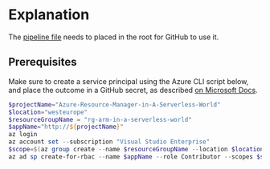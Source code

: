 # Explanation

The [pipeline file](../../.github/workflows/main.yaml) needs to placed in the root for GitHub to use it.

## Prerequisites

Make sure to create a service principal using the Azure CLI script below, and place the outcome in a GitHub secret, as described [on Microsoft Docs](https://docs.microsoft.com/en-us/azure/azure-resource-manager/templates/deploy-github-actions#configure-deployment-credentials).

``` powershell
$projectName="Azure-Resource-Manager-in-A-Serverless-World"
$location="westeurope"
$resourceGroupName = "rg-arm-in-a-serverless-world"
$appName="http://${projectName}"
az login
az account set --subscription "Visual Studio Enterprise"
$scope=$(az group create --name $resourceGroupName --location $location --query 'id')
az ad sp create-for-rbac --name $appName --role Contributor --scopes $scope --sdk-auth
```
